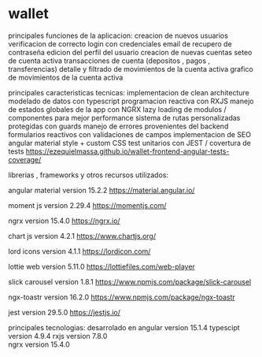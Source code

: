 # wallet

principales funciones de la aplicacion:
creacion de nuevos usuarios
verificacion de correcto login con credenciales
email de recupero de contraseña
edicion del perfil del usuario
creacion de nuevas cuentas
seteo de cuenta activa
transacciones de cuenta (depositos , pagos , transferencias)
detalle y filtrado de movimientos de la cuenta activa
grafico de movimientos de la cuenta activa

principales caracteristicas tecnicas:
implementacion de clean architecture
modelado de datos con typescript
programacion reactiva con RXJS
manejo de estados globales de la app con NGRX
lazy loading de modulos / componentes para mejor performance
sistema de rutas personalizadas protegidas con guards
manejo de errores provenientes del backend
formularios reactivos con validaciones de campos 
implementacion de SEO
angular material style + custom CSS
test unitarios con JEST / covertura de tests
https://ezequielmassa.github.io/wallet-frontend-angular-tests-coverage/

librerias , frameworks y otros recursos utilizados:

angular material version 15.2.2
https://material.angular.io/

moment js version 2.29.4
https://momentjs.com/

ngrx version 15.4.0
https://ngrx.io/

chart js version 4.2.1
https://www.chartjs.org/

lord icons version 4.1.1
https://lordicon.com/

lottie web version 5.11.0
https://lottiefiles.com/web-player

slick carousel version 1.8.1 
https://www.npmjs.com/package/slick-carousel

ngx-toastr version 16.2.0
https://www.npmjs.com/package/ngx-toastr


jest version 29.5.0
https://jestjs.io/





principales tecnologias:
desarrolado en angular version 15.1.4
typescipt version 4.9.4
rxjs version 7.8.0  
ngrx version 15.4.0



